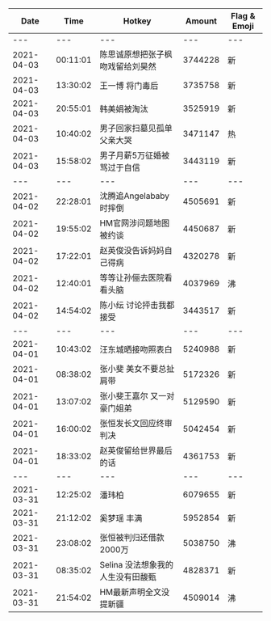 Date | Time | Hotkey | Amount | Flag & Emoji 
--- | --- | --- | --- | ---
--- | --- | --- | --- | ---
2021-04-03|00:11:01|陈思诚原想把张子枫吻戏留给刘昊然|3744228|新 
2021-04-03|13:30:02|王一博 将门毒后|3735758|新 
2021-04-03|20:55:01|韩美娟被淘汰|3525919|新 
2021-04-03|10:40:02|男子回家扫墓见孤单父亲大哭|3471147|热 
2021-04-03|15:58:02|男子月薪5万征婚被骂过于自信|3443119|新 
--- | --- | --- | --- | ---
2021-04-02|22:28:01|沈腾追Angelababy时摔倒|4505691|新 
2021-04-02|19:55:02|HM官网涉问题地图被约谈|4450687|新 
2021-04-02|17:22:01|赵英俊没告诉妈妈自己得病|4320278|新 
2021-04-02|12:40:01|等等让孙俪去医院看看头脑|4037969|沸 
2021-04-02|14:54:02|陈小纭 讨论抨击我都接受|3443517|新 
--- | --- | --- | --- | ---
2021-04-01|10:43:02|汪东城晒接吻照表白|5240988|新 
2021-04-01|08:38:02|张小斐 美女不要总扯肩带|5172326|新 
2021-04-01|13:07:02|张小斐王嘉尔 又一对豪门姐弟|5129590|新 
2021-04-01|16:00:02|张恒发长文回应终审判决|5042454|新 
2021-04-01|18:33:02|赵英俊留给世界最后的话|4361753|新 
--- | --- | --- | --- | ---
2021-03-31|12:25:02|潘玮柏|6079655|新 
2021-03-31|21:12:02|奚梦瑶 丰满|5952854|新 
2021-03-31|23:08:02|张恒被判归还借款2000万|5038750|沸 
2021-03-31|08:35:02|Selina 没法想象我的人生没有田馥甄|4828371|新 
2021-03-31|21:54:02|HM最新声明全文没提新疆|4509014|沸 

